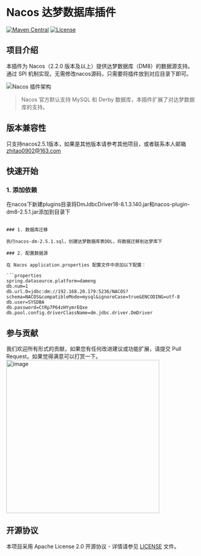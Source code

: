 # Nacos 达梦数据库插件

[![Maven Central](https://img.shields.io/maven-central/v/com.pig4cloud.plugin/nacos-datasource-plugin-dm8.svg?style=flat-square)](https://maven.badges.herokuapp.com/maven-central/com.pig4cloud.plugin/nacos-datasource-plugin-dm8)
[![License](https://img.shields.io/badge/License-Apache%202.0-blue.svg)](https://opensource.org/licenses/Apache-2.0)

## 项目介绍

本插件为 Nacos（2.2.0 版本及以上）提供达梦数据库（DM8）的数据源支持。通过 SPI 机制实现，无需修改nacos源码，只需要将插件放到对应目录下即可。

![Nacos 插件架构](https://minio.pigx.top/oss/202212/1671179590.jpg)

> Nacos 官方默认支持 MySQL 和 Derby 数据库，本插件扩展了对达梦数据库的支持。

## 版本兼容性

只支持nacos2.5.1版本，如果是其他版本请参考其他项目，或者联系本人邮箱 zhitao0902@163.com

## 快速开始

### 1. 添加依赖
在nacos下新建plugins目录将DmJdbcDriver18-8.1.3.140.jar和nacos-plugin-dm8-2.5.1.jar添加到目录下

```

### 1. 数据库迁移

执行nacos-dm-2.5.1.sql，创建达梦数据库表DDL，将数据迁移到达梦库下

### 2. 配置数据源

在 Nacos application.properties 配置文件中添加以下配置：

```properties
spring.datasource.platform=dameng
db.num=1
db.url.0=jdbc:dm://192.168.20.179:5236/NACOS?schema=NACOS&compatibleMode=mysql&ignoreCase=true&ENCODING=utf-8
db.user=SYSDBA
db.password=CtRp7P64zHYymrEQxe
db.pool.config.driverClassName=dm.jdbc.driver.DmDriver

```


## 参与贡献

我们欢迎所有形式的贡献，如果您有任何改进建议或功能扩展，请提交 Pull Request。如果觉得满意可以打赏一下。
<img width="404" alt="image" src="https://github.com/user-attachments/assets/a635b5e0-e951-4d15-9acd-2bbd4b69da9a" />


## 开源协议

本项目采用 Apache License 2.0 开源协议 - 详情请参见 [LICENSE](LICENSE) 文件。
